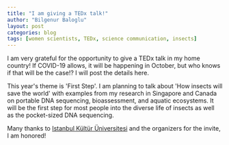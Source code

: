 ```yaml
---
title: "I am giving a TEDx talk!"
author: "Bilgenur Baloglu"
layout: post
categories: blog
tags: [women scientists, TEDx, science communication, insects]
---
```


I am very grateful for the opportunity to give a TEDx talk in my home country! If COVID-19 allows, it will be happening in October, 
but who knows if that will be the case!? I will post the details here.

This year's theme is 'First Step'. I am planning to talk about 'How insects will save the world' with examples from my research in 
Singapore and Canada on portable DNA sequencing, bioassessment, and aquatic ecosystems. It will be the first step for most people 
into the diverse life of insects as well as the pocket-sized DNA sequencing.

Many thanks to [Istanbul Kültür Üniversitesi](https://www.iku.edu.tr/) and the organizers for the invite, I am honored!
